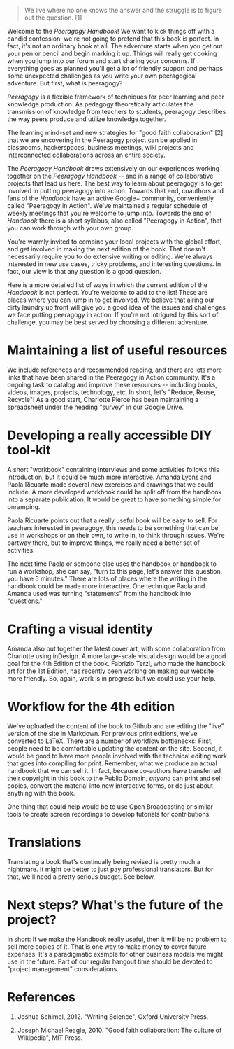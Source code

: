 ---
---

> We live where no one knows the answer and the struggle is to figure out the question. [1]

Welcome to the _Peeragogy Handbook_!  We want to kick things off with
a candid confession: we're not going to pretend that this book is
perfect.  In fact, it's not an ordinary book at all.  The adventure
starts when you get out your pen or pencil and begin marking it up.
Things will really get cooking when you jump into our forum and start
sharing your concerns.  If everything goes as planned you'll get a lot
of friendly support and perhaps some unexpected challenges as you
write your own peeragogical adventure.  But first, what is peeragogy?

*Peeragogy* is a flexible framework of techniques for peer learning
and peer knowledge production.  As pedagogy theoretically articulates
the transmission of knowledge from teachers to students, peeragogy
describes the way peers produce and utilize knowledge together.

The learning mind-set and new strategies for "good faith
collaboration" [2] that we are uncovering in the Peeragogy project can
be applied in classrooms, hackerspaces, business meetings, wiki
projects and interconnected collaborations across an entire society.

The _Peeragogy Handbook_ draws extensively on our experiences working
together on the _Peeragogy Handbook_ -- and in a range of
collaborative projects that lead us here.  The best way to learn about
peeragogy is to get involved in putting peeragogy into action.
Towards that end, coauthors and fans of the _Handbook_ have an active
Google+ community, conveniently called "Peeragogy in Action".  We've
maintained a regular schedule of weekly meetings that you're welcome
to jump into.  Towards the end of _Handbook_ there is a short
syllabus, also called "Peeragogy in Action", that you can work through
with your own group.

You're warmly invited to combine your local projects with the global
effort, and get involved in making the next edition of the book.  That
doesn't necessarily require you to do extensive writing or editing.
We're always interested in new use cases, tricky problems, and
interesting questions.  In fact, our view is that any question is a
good question.

Here is a more detailed list of ways in which the current edition of
the _Handbook_ is not perfect.  You're welcome to add to the list!
These are places where you can jump in to get involved.  We believe
that airing our dirty laundry up front will give you a good idea of
the issues and challenges we face putting peeragogy in action.  If
you're not intrigued by this sort of challenge, you may be best served
by choosing a different adventure.

# Maintaining a list of useful resources

We include references and recommended reading, and there are lots more
links that have been shared in the Peeragogy in Action community.
It's a ongoing task to catalog and improve these resources --
including books, videos, images, projects, technology, etc.  In short,
let's "Reduce, Reuse, Recycle"!  As a good start, Charlotte Pierce has
been maintaining a spreadsheet under the heading "survey" in our
Google Drive.

# Developing a really accessible DIY tool-kit

A short "workbook" containing interviews and some activities follows
this introduction, but it could be much more interactive.  Amanda
Lyons and Paola Ricuarte made several new exercises and drawings that
we could include. A more developed workbook could be split off from
the handbook into a separate publication.  It would be great to have
something simple for onramping.

Paola Ricuarte points out that a really useful book will be easy to
sell.  For teachers interested in peeragogy, this needs to be
something that can be use in workshops or on their own, to write in,
to think through issues.  We're partway there, but to improve things,
we really need a better set of activities.

The next time Paola or someone else uses the handbook or handbook to
run a workshop, she can say, "turn to this page, let's answer this
question, you have 5 minutes."  There are lots of places where the
writing in the handbook could be made more interactive.  One technique
Paola and Amanda used was turning "statements" from the handbook into
"questions."

# Crafting a visual identity

Amanda also put together the latest cover art, with some collaboration
from Charlotte using inDesign.  A more large-scale visual design would
be a good goal for the 4th Edition of the book.  Fabrizio Terzi, who
made the handbook art for the 1st Edition, has recently been working
on making our website more friendly.  So, again, work is in progress
but we could use your help.

# Workflow for the 4th edition

We've uploaded the content of the book to Github and are editing the
"live" version of the site in Markdown.  For previous print editions,
we've converted to LaTeX.  There are a number of workflow bottlenecks:
First, people need to be comfortable updating the content on the site.
Second, it would be good to have more people involved with the
technical editing work that goes into compiling for print.  Remember,
what we produce an actual handbook that we can sell it.  In fact,
because co-authors have transferred their copyright in this book to
the Public Domain, _anyone_ can print and sell copies, convert the
material into new interactive forms, or do just about anything with
the book.

One thing that could help would be to use Open Broadcasting or similar
tools to create screen recordings to develop tutorials for
contributions.

# Translations

Translating a book that's continually being revised is pretty much a
nightmare.  It might be better to just pay professional translators.
But for that, we'll need a pretty serious budget.  See below.

# Next steps? What's the future of the project?

In short: If we make the Handbook really useful, then it will be no
problem to sell more copies of it.  That is one way to make money to
cover future expenses.  It's a paradigmatic example for other business
models we might use in the future.  Part of our regular hangout time
should be devoted to "project management" considerations.


# References

1. Joshua Schimel, 2012. "Writing Science", Oxford University Press.

2. Joseph Michael Reagle, 2010. "Good faith collaboration: The culture of Wikipedia", MIT Press.
